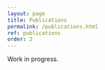 ```yaml
---
layout: page
title: Publications
permalink: /publications.html
ref: publications
order: 2
---
```


Work in progress.
